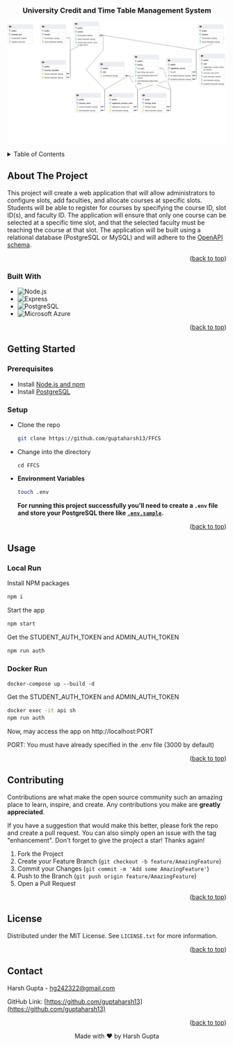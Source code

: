 <a name="readme-top"></a>

<div align="center">

  <h3 align="center">University Credit and Time Table Management System</h3>

</div>

![ERD](erd.png)

<!-- TABLE OF CONTENTS -->
<details>
  <summary>Table of Contents</summary>
  <ol>
    <li>
      <a href="#about-the-project">About The Project</a>
      <ul>
        <li><a href="#built-with">Built With</a></li>
      </ul>
    </li>
    <li><a href="#deployment">Deployment</a></li>
    <li>
      <a href="#getting-started">Getting Started</a>
      <ul>
        <li><a href="#prerequisites">Prerequisites</a></li>
        <li><a href="#installation">Installation</a></li>
      </ul>
    </li>
    <li>
      <a href="#usage">Usage</a>
      <ul>
        <li><a href="#local-run">Local Run</a></li>
        <li><a href="#docker-run">Docker Run</a></li>
      </ul>
    </li>
    <li><a href="#design-document">Design Document</a></li>
    <li><a href="#contributing">Contributing</a></li>
    <li><a href="#license">License</a></li>
    <li><a href="#contact">Contact</a></li>
  </ol>
</details>

<!-- ABOUT THE PROJECT -->

## About The Project

This project will create a web application that will allow administrators to configure slots, add faculties, and allocate courses at specific slots. Students will be able to register for courses by specifying the course ID, slot ID(s), and faculty ID. The application will ensure that only one course can be selected at a specific time slot, and that the selected faculty must be teaching the course at that slot. The application will be built using a relational database (PostgreSQL or MySQL) and will adhere to the [OpenAPI schema](https://dyte-hiring-docs.pages.dev/#/operations/post-admin-student).

<p align="right">(<a href="#readme-top">back to top</a>)</p>

### Built With

- ![Node.js](https://img.shields.io/badge/Node.js-43853D?style=for-the-badge&logo=node.js&logoColor=white)
- ![Express](https://img.shields.io/badge/Express.js-404D59?style=for-the-badge)
- ![PostgreSQL](https://img.shields.io/badge/PostgreSQL-316192?style=for-the-badge&logo=postgresql&logoColor=white)
- ![Microsoft Azure](https://img.shields.io/badge/Microsoft_Azure-0089D6?style=for-the-badge&logo=microsoft-azure&logoColor=white)

<p align="right">(<a href="#readme-top">back to top</a>)</p>

<!-- GETTING STARTED -->

## Getting Started

### Prerequisites

- Install [Node.js and npm](https://nodejs.org/en/download/)
- Install [PostgreSQL](https://www.postgresql.org/download/)

### Setup

- Clone the repo

  ```sh
  git clone https://github.com/guptaharsh13/FFCS
  ```

- Change into the directory

  ```shell
  cd FFCS
  ```

- **Environment Variables**

  ```sh
  touch .env
  ```

  **For running this project successfully you'll need to create a `.env` file and store your PostgreSQL there like [`.env.sample`](https://github.com/guptaharsh13/FFCS/blob/master/.env.sample).**

<p align="right">(<a href="#readme-top">back to top</a>)</p>

<!-- USAGE EXAMPLES -->

## Usage

### Local Run

Install NPM packages

```sh
npm i
```

Start the app

```sh
npm start
```

Get the STUDENT_AUTH_TOKEN and ADMIN_AUTH_TOKEN

```sh
npm run auth
```

### Docker Run

```dh
docker-compose up --build -d
```

Get the STUDENT_AUTH_TOKEN and ADMIN_AUTH_TOKEN

```sh
docker exec -it api sh
npm run auth
```

Now, may access the app on http://localhost:PORT

PORT: You must have already specified in the .env file (3000 by default)

<p align="right">(<a href="#readme-top">back to top</a>)</p>

<!-- CONTRIBUTING -->

## Contributing

Contributions are what make the open source community such an amazing place to learn, inspire, and create. Any contributions you make are **greatly appreciated**.

If you have a suggestion that would make this better, please fork the repo and create a pull request. You can also simply open an issue with the tag "enhancement".
Don't forget to give the project a star! Thanks again!

1. Fork the Project
2. Create your Feature Branch (`git checkout -b feature/AmazingFeature`)
3. Commit your Changes (`git commit -m 'Add some AmazingFeature'`)
4. Push to the Branch (`git push origin feature/AmazingFeature`)
5. Open a Pull Request

<p align="right">(<a href="#readme-top">back to top</a>)</p>

<!-- LICENSE -->

## License

Distributed under the MIT License. See `LICENSE.txt` for more information.

<p align="right">(<a href="#readme-top">back to top</a>)</p>

<!-- CONTACT -->

## Contact

Harsh Gupta - hg242322@gmail.com

GitHub Link: [https://github.com/guptaharsh13](https://github.com/guptaharsh13)

<p align="right">(<a href="#readme-top">back to top</a>)</p>

<p align="center">Made with ❤ by Harsh Gupta</p>

